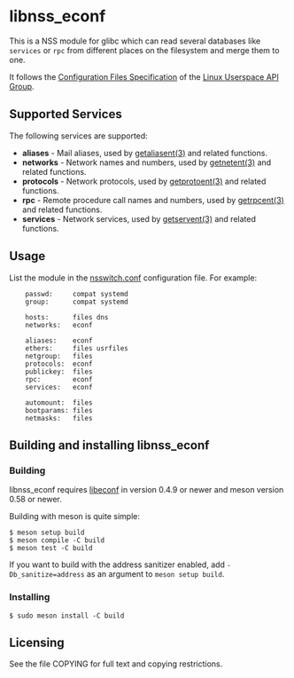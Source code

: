 # libnss_econf

This is a NSS module for glibc which can read several databases like
`services` or `rpc` from different places on the filesystem and merge
them to one.

It follows the [Configuration Files Specification](https://github.com/uapi-group/specifications/blob/main/specs/configuration_files_specification.md) of the
[Linux Userspace API Group](https://uapi-group.org/).

## Supported Services

The following services are supported:

  * **aliases** - Mail aliases, used by [getaliasent(3)](https://manpages.opensuse.org/getaliasent.3) and related functions.
  * **networks** - Network names and numbers, used by [getnetent(3)](https://manpages.opensuse.org/getnetent.3) and related functions.
  * **protocols** - Network protocols, used by [getprotoent(3)](https://manpages.opensuse.org/getprotoent.3) and related functions.
  * **rpc** - Remote procedure call names and numbers, used by [getrpcent(3)](https://manpages.opensuse.org/getrpcent.3) and related functions.
  * **services** -  Network services, used by [getservent(3)](https://manpages.opensuse.org/getservent.3) and related functions.

## Usage

List the module in the [nsswitch.conf](https://manpages.opensuse.org/nsswitch.conf) configuration file.
For example:

```
    passwd:     compat systemd
    group:      compat systemd

    hosts:      files dns
    networks:   econf

    aliases:    econf
    ethers:     files usrfiles
    netgroup:   files
    protocols:  econf
    publickey:  files
    rpc:        econf
    services:   econf

    automount:  files
    bootparams: files
    netmasks:   files

```

## Building and installing libnss_econf

### Building

libnss_econf requires [libeconf](https://manpages.opensuse.org/libeconf) in
version 0.4.9 or newer and meson version 0.58 or newer.

Building with meson is quite simple:

```shell
$ meson setup build
$ meson compile -C build
$ meson test -C build
```

If you want to build with the address sanitizer enabled, add
`-Db_sanitize=address` as an argument to `meson setup build`.

### Installing

```shell
$ sudo meson install -C build
```

## Licensing

See the file COPYING for full text and copying restrictions.
